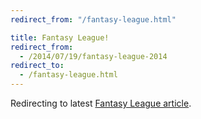 ```yaml
---
redirect_from: "/fantasy-league.html"

title: Fantasy League!
redirect_from:
  - /2014/07/19/fantasy-league-2014
redirect_to:
  - /fantasy-league.html
---
```


Redirecting to latest <a href="/fantasy-league.html">Fantasy League article</a>.

